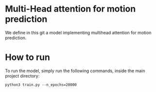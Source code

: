 # Multi-Head attention for motion prediction

We define in this git a model implementing multihead attention for motion prediction.

# How to run

To run the model, simply run the following commands, inside the main project directory:

```python3 train.py --n_epochs=20000```
